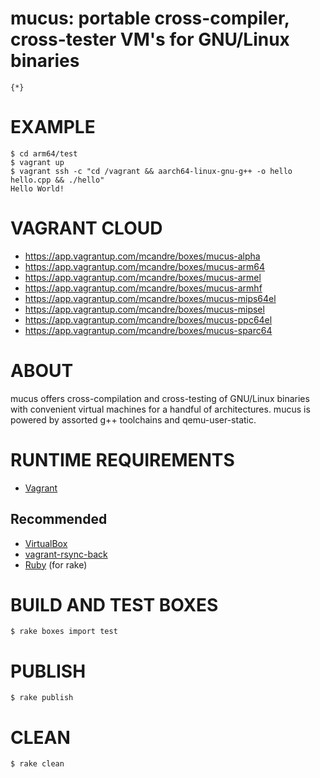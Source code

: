 # mucus: portable cross-compiler, cross-tester VM's for GNU/Linux binaries

```text
{*}
```

# EXAMPLE

```console
$ cd arm64/test
$ vagrant up
$ vagrant ssh -c "cd /vagrant && aarch64-linux-gnu-g++ -o hello hello.cpp && ./hello"
Hello World!
```

# VAGRANT CLOUD

* https://app.vagrantup.com/mcandre/boxes/mucus-alpha
* https://app.vagrantup.com/mcandre/boxes/mucus-arm64
* https://app.vagrantup.com/mcandre/boxes/mucus-armel
* https://app.vagrantup.com/mcandre/boxes/mucus-armhf
* https://app.vagrantup.com/mcandre/boxes/mucus-mips64el
* https://app.vagrantup.com/mcandre/boxes/mucus-mipsel
* https://app.vagrantup.com/mcandre/boxes/mucus-ppc64el
* https://app.vagrantup.com/mcandre/boxes/mucus-sparc64

# ABOUT

mucus offers cross-compilation and cross-testing of GNU/Linux binaries with convenient virtual machines for a handful of architectures. mucus is powered by assorted g++ toolchains and qemu-user-static.

# RUNTIME REQUIREMENTS

* [Vagrant](https://www.vagrantup.com)

## Recommended

* [VirtualBox](https://www.virtualbox.org/)
* [vagrant-rsync-back](https://github.com/smerrill/vagrant-rsync-back)
* [Ruby](https://www.ruby-lang.org/en/) (for rake)

# BUILD AND TEST BOXES

```console
$ rake boxes import test
```

# PUBLISH

```console
$ rake publish
```

# CLEAN

```console
$ rake clean
```
